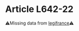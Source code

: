 # Article L642-22

⚠️Missing data from [legifrance](https://www.legifrance.gouv.fr/codes/article_lc/LEGIARTI000006238820)⚠️